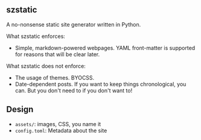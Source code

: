 szstatic
---

A no-nonsense static site generator written in Python.

What szstatic enforces:

- Simple, markdown-powered webpages. YAML front-matter is supported for reasons that will be clear later.

What szstatic does not enforce:

- The usage of themes. BYOCSS.
- Date-dependent posts. If you want to keep things chronological, you can. But you don't need to if you don't want to!

## Design

- `assets/`: images, CSS, you name it
- `config.toml`: Metadata about the site
<!-- - `nav/`: Top-level files (and directories) defined here will get added to --> 
